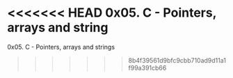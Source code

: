 <<<<<<< HEAD
0x05. C - Pointers, arrays and string
=======
0x05. C - Pointers, arrays and strings
>>>>>>> 8b4f39561d9bfc9cbb710ad9d11a1f99a391cb66
